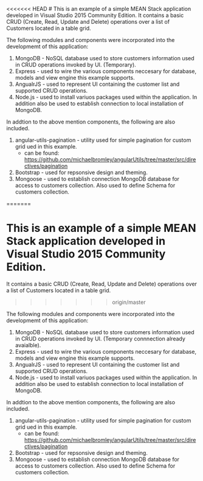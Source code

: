 <<<<<<< HEAD
﻿# This is an example of a simple MEAN Stack application developed in Visual Studio 2015 Community Edition. 
It contains a basic CRUD (Create, Read, Update and Delete) operations over a list of Customers located in a table grid.

The following modules and components were incorporated into the developmemt of this application:

1. MongoDB - NoSQL database used to store customers information used in CRUD operations invoked by UI. (Temporary).
2. Express - used to wire the various components neccesary for database, models and view engine this example supports.
3. AngualrJS - used to represent UI containing the customer list and supported CRUD operations.
4. Node.js - used to install variuos packages used within the application. In addition also be used to establish connection to local
	installation of MongoDB.

In addtion to the above mention components, the following are also included.

1. angular-utils-pagination - utility used for simple pagination for custom grid ued in this example.
	  -  can be found: https://github.com/michaelbromley/angularUtils/tree/master/src/directives/pagination
2. Bootstrap - used for repsonsive design and theming.
3. Mongoose - used to establish connection MongoDB database for access to customers collection. 
	Also used to define Schema for customers collection.


=======
# This is an example of a simple MEAN Stack application developed in Visual Studio 2015 Community Edition. 
It contains a basic CRUD (Create, Read, Update and Delete) operations over a list of Customers located in a table grid.
>>>>>>> origin/master

The following modules and components were incorporated into the developmemt of this application:

1. MongoDB - NoSQL database used to store customers information used in CRUD operations invoked by UI. (Temporary connnection already avaialble).
2. Express - used to wire the various components neccesary for database, models and view engine this example supports.
3. AngualrJS - used to represent UI containing the customer list and supported CRUD operations.
4. Node.js - used to install variuos packages used within the application. In addition also be used to establish connection to local
	installation of MongoDB.

In addtion to the above mention components, the following are also included.

1. angular-utils-pagination - utility used for simple pagination for custom grid ued in this example.
	  -  can be found: https://github.com/michaelbromley/angularUtils/tree/master/src/directives/pagination
2. Bootstrap - used for repsonsive design and theming.
3. Mongoose - used to establish connection MongoDB database for access to customers collection. 
	Also used to define Schema for customers collection.

